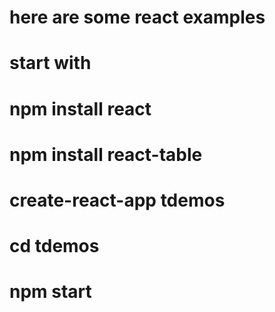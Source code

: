 # here are some react examples
# start with 
# npm install react
# npm install react-table
# create-react-app tdemos
# cd tdemos
# npm start
